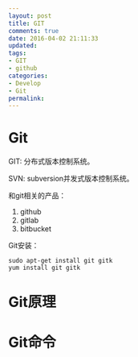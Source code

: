 ```yaml
---
layout: post
title: GIT
comments: true
date: 2016-04-02 21:11:33
updated:
tags:
- GIT
- github
categories:
- Develop
- Git
permalink:
---
```


# Git

GIT: 分布式版本控制系统。

SVN: subversion并发式版本控制系统。

和git相关的产品：
1. github
2. gitlab
3. bitbucket

Git安装：

    sudo apt-get install git gitk
    yum install git gitk

# Git原理

# Git命令

